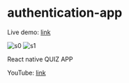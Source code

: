 # authentication-app

Live demo: [link](https://623a4cfe1229a10009680e98--deft-griffin-b062df.netlify.app/)

![s0](https://user-images.githubusercontent.com/72691985/159587069-ad792f58-0d6e-413e-a9d6-69012b533f17.PNG)
![s1](https://user-images.githubusercontent.com/72691985/159587072-669b9566-1cdd-4218-a992-38c8bfd33728.PNG)


React native QUIZ APP

YouTube: [link](https://www.youtube.com/watch?v=_ZiKq8QNZZQ)
